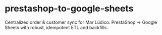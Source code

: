 # prestashop-to-google-sheets
Centralized order &amp; customer sync for Mar Lúdico: PrestaShop → Google Sheets with robust, idempotent ETL and backfills.

